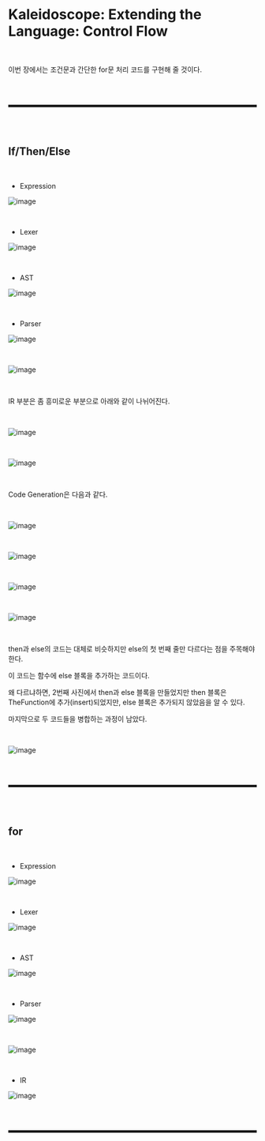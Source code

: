 # Kaleidoscope: Extending the Language: Control Flow

<br>

이번 장에서는 조건문과 간단한 for문 처리 코드를 구현해 줄 것이다.

<br><br>
<hr style="border: 2px solid;">
<br><br>

## If/Then/Else

<br>

+ Expression

![image](https://user-images.githubusercontent.com/52172169/199203585-6e4af048-ecfd-43ac-a67b-cee45dd1b2c6.png)

<br>

+ Lexer

![image](https://user-images.githubusercontent.com/52172169/199024995-0f53444f-3165-4453-9e1a-94d1c74ad024.png)

<br>

+ AST

![image](https://user-images.githubusercontent.com/52172169/199025273-b255c3db-abe6-4f47-82dd-0c6315895ba0.png)

<br>

+ Parser

![image](https://user-images.githubusercontent.com/52172169/199033052-316cd160-7c40-46a5-a1fd-c66c4b33cf0a.png)

<br>

![image](https://user-images.githubusercontent.com/52172169/199033098-9a26650a-03ad-4389-9afd-26431388121c.png)

<br>

IR 부분은 좀 흥미로운 부분으로 아래와 같이 나뉘어진다.

<br>

![image](https://user-images.githubusercontent.com/52172169/199033288-abcda7d5-a7ef-4b6d-9e12-464cd27e3376.png)

<br>

![image](https://user-images.githubusercontent.com/52172169/199033350-dab7bf1d-3030-490e-944a-824365c263a6.png)

<br>

Code Generation은 다음과 같다.

<br>

![image](https://user-images.githubusercontent.com/52172169/199034012-d80bc76d-27bd-4534-9d57-b5e946ff4a63.png)

<br>

![image](https://user-images.githubusercontent.com/52172169/199175463-2befae3e-193d-4fe8-8eb3-d81fd7fcc93a.png)

<br>

![image](https://user-images.githubusercontent.com/52172169/199175530-173f4304-0647-43b7-abb5-85fcd93b94a1.png)

<br>

![image](https://user-images.githubusercontent.com/52172169/199175375-733270c6-a196-4f1a-ac5d-be21ba2c59fe.png)

<br>

then과 else의 코드는 대체로 비슷하지만 else의 첫 번째 줄만 다르다는 점을 주목해야 한다.

이 코드는 함수에 else 블록을 추가하는 코드이다.

왜 다르냐하면, 2번째 사진에서 then과 else 블록을 만들었지만 then 블록은 TheFunction에 추가(insert)되었지만, else 블록은 추가되지 않았음을 알 수 있다.

마지막으로 두 코드들을 병합하는 과정이 남았다.

<br>

![image](https://user-images.githubusercontent.com/52172169/199176228-69a9c04f-e0a1-4be0-83ac-6803dd7c568b.png)

<br><br>
<hr style="border: 2px solid;">
<br><br>

## for

<br>

+ Expression

![image](https://user-images.githubusercontent.com/52172169/199195637-a8f87709-7de1-496f-a371-d379d6f08fc7.png)

<br>

+ Lexer

![image](https://user-images.githubusercontent.com/52172169/199178509-6372506b-2ee8-4ea5-baca-cafadb1bdd4a.png)

<br>

+ AST

![image](https://user-images.githubusercontent.com/52172169/199178570-e1173a15-82cc-4e03-bb05-eedea980144a.png)

<br>

+ Parser

![image](https://user-images.githubusercontent.com/52172169/199179138-efdb7a03-23b4-497d-af44-18330265d547.png)

<br>

![image](https://user-images.githubusercontent.com/52172169/199179387-9a5d8969-15df-4d5f-8f73-f22bbea63dfb.png)

<br>

+ IR

![image](https://user-images.githubusercontent.com/52172169/199179635-5044d463-a1ac-455a-a7aa-93da9f20ad35.png)

<br><br>
<hr style="border: 2px solid;">
<br><br>

